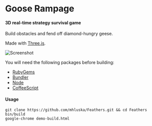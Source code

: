 Goose Rampage
=============

#### 3D real-time strategy survival game ####

Build obstacles and fend off diamond-hungry geese.

Made with [Three.js](https://github.com/mrdoob/three.js/).

![Screenshot](http://i.imgur.com/7A7cU.png "Screenshot")

You will need the following packages before building:
* [RubyGems](https://github.com/rubygems/rubygems)
* [Bundler](https://github.com/carlhuda/bundler)
* [Node](https://github.com/joyent/node)
* [CoffeeScript](https://github.com/jashkenas/coffee-script)

#### Usage ####
    git clone https://github.com/mhluska/Feathers.git && cd Feathers 
    bin/build
    google-chrome demo-build.html
